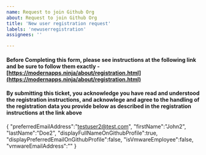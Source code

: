 ```yaml
---
name: Request to join Github Org
about: Request to join Github Org
title: 'New user registration request'
labels: 'newuserregistration'
assignees: ''

---
```

#### Before Completing this form, please see instructions at the following link and be sure to follow them exactly - [https://modernapps.ninja/about/registration.html](https://modernapps.ninja/about/registration.html)

#### By submitting this ticket, you acknowledge you have read and understood the registration instructions, and acknowlege and agree to the handling of the registration data you provide below as described in the registration instructions at the link above

{
  "preferredEmailAddress":"testuser2@test.com",
  "firstName":"John2",
  "lastName":"Doe2",
  "displayFullNameOnGithubProfile":true,
  "displayPreferredEmailOnGithubProfile":false,
  "isVmwareEmployee":false,
  "vmwareEmailAddress":""
}